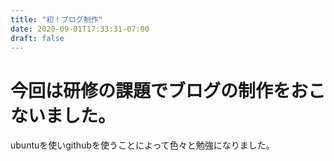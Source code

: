 ```yaml
---
title: "初！ブログ制作"
date: 2020-09-01T17:33:31-07:00
draft: false
---
```


# 今回は研修の課題でブログの制作をおこないました。
ubuntuを使いgithubを使うことによって色々と勉強になりました。

